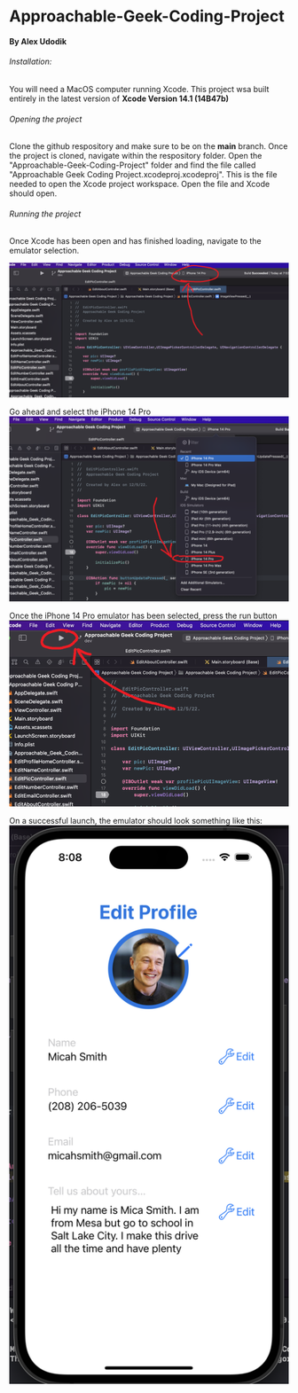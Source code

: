 # Approachable-Geek-Coding-Project
#### By Alex Udodik


###### Installation:
You will need a MacOS computer running Xcode.
This project wsa built entirely in the latest version of **Xcode Version 14.1 (14B47b)**


###### Opening the project
Clone the github respository and make sure to be on the **main** branch.
Once the project is cloned, navigate within the respository folder. Open the "Approachable-Geek-Coding-Project" folder and find the file called "Approachable Geek Coding Project.xcodeproj.xcodeproj". This is the file needed to open the Xcode project workspace. Open the file and Xcode should open.

###### Running the project
Once Xcode has been open and has finished loading, navigate to the emulator selection.

![Screenshot](emulator_menu.png)

Go ahead and select the iPhone 14 Pro
![Screenshot](emulator_selection.png)

Once the iPhone 14 Pro emulator has been selected, press the run button
![Screenshot](run.png)

On a successful launch, the emulator should look something like this:
![Screenshot](emulator_running.png)
